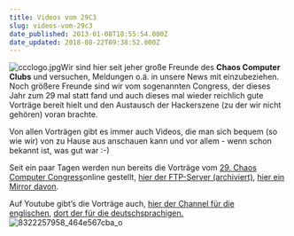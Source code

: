 ```yaml
---
title: Videos vom 29C3
slug: videos-vom-29c3
date_published: 2013-01-08T18:55:54.000Z
date_updated: 2018-08-22T09:38:52.000Z
---
```


![ccclogo.jpg](//picdump.thafaker.de/2009/08/ccclogo.jpg)Wir sind hier seit jeher große Freunde des **Chaos Computer Clubs** und versuchen, Meldungen o.ä. in unsere News mit einzubeziehen. Noch größere Freunde sind wir vom sogenannten Congress, der dieses Jahr zum 29 mal statt fand und auch dieses mal wieder reichlich gute Vorträge bereit hielt und den Austausch der Hackerszene (zu der wir nicht gehören) voran brachte. 

Von allen Vorträgen gibt es immer auch Videos, die man sich bequem (so wie wir) von zu Hause aus anschauen kann und vor allem - wenn schon bekannt ist, was gut war :-)

Seit ein paar Tagen werden nun bereits die Vorträge vom [29. Chaos Computer Congress](http://events.ccc.de/congress/2012/wiki/Main_Page)online gestellt, [hier der FTP-Server (archiviert)](http://web.archive.org/web/20130113152835/http://ftp.ccc.de/congress/29C3/mp4-h264-HQ/), [hier ein Mirror davon](http://mirror.fem-net.de/CCC/29C3/mp4-h264-HQ/).

Auf Youtube gibt’s die Vorträge auch, [hier der Channel für die englischen](http://www.youtube.com/user/CCCen/videos), [dort der für die deutschsprachigen.](http://www.youtube.com/user/CCCdeVideos/videos)
![8322257958_464e567cba_o](//picdump.thafaker.de/2013/01/8322257958_464e567cba_o.png)

